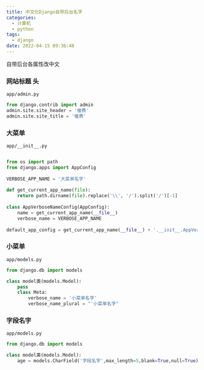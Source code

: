 ```yaml
---
title: 中文化Django自带后台名字
categories:
  - 计算机
  - python
tags:
  - django
date: 2022-04-15 09:36:48
---
```

自带后台各属性改中文
<!-- more -->

### 网站标题 头

`app/admin.py`

```python
from django.contrib import admin
admin.site.site_header = '催费'
admin.site.site_title = '催费'
```

### 大菜单

`app/__init__.py`

```python

from os import path
from django.apps import AppConfig
 
VERBOSE_APP_NAME = '大菜单名字'
 
def get_current_app_name(file):
    return path.dirname(file).replace('\\', '/').split('/')[-1]
 
class AppVerboseNameConfig(AppConfig):
    name = get_current_app_name(__file__)
    verbose_name = VERBOSE_APP_NAME
 
default_app_config = get_current_app_name(__file__) + '.__init__.AppVerboseNameConfig'

```

### 小菜单

`app/models.py`

```python
from django.db import models

class model类(models.Model):
	pass
    class Meta:
        verbose_name = '小菜单名字'
        verbose_name_plural = "'小菜单名字"
```

### 字段名字

`app/models.py`

```python
from django.db import models

class model类(models.Model):
	age = models.CharField('字段名字',max_length=5,blank=True,null=True)
```

